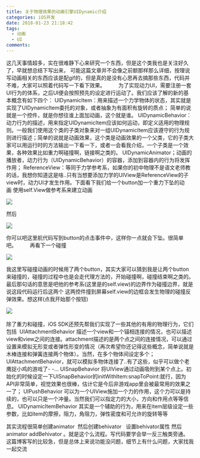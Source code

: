 ```yaml
---
title: 关于物理效果的动画引擎UIDynamic介绍
categories: iOS开发
date: 2018-01-23 21:18:42
tags:
  - 动画
  - UI
comments:
---
```

这几天事情超多，实在很难静下心来研究一个东西，但是这个类我也是关注好久了，早就想总结下写出来， 可能这篇文章并不会像之前额那样那么详细，按理说写动画相关的东西应该是配gif的，但是真的是没有心思再去搞那些东西，代码并不难，大家可以照着代码写一下看下效果。
        为了实现动力UI，需要注册一套UI行为的体系，之后UI便会按照预先的设定进行运动了。我们应该了解的新的基本概念有如下四个：
UIDynamicItem：用来描述一个力学物体的状态，其实就是实现了UIDynamicItem委托的对象，或者抽象为有面积有旋转的质点； 简单的说就是一个控件，就是你想往谁上面加动画，这个就是谁。
UIDynamicBehavior：动力行为的描述，用来指定UIDynamicItem应该如何运动，即定义适用的物理规则。一般我们使用这个类的子类对象来对一组UIDynamicItem应该遵守的行为规则进行描述；简单的说就是动画效果，这个类是动画效果的一个父类，它的子类大家可以用运行时的方法输出一下看一下，或者一会看我介绍，一个子类是一个效果，各种效果比如重力啊碰撞啊，链接啊之类的。
UIDynamicAnimator；动画的播放者，动力行为（UIDynamicBehavior）的容器，添加到容器内的行为将发挥作用；
ReferenceView：等同于力学参考系，如果你的初中物理不是语文老师教的话，我想你知道这是啥..只有当想要添加力学的UIView是ReferenceView的子view时，动力UI才发生作用。下面看下我们给一个button加一个重力下坠的动画 使用self.View做参考系来建立动画
<!--more-->
![](https://cdn.cdnjson.com/tvax3.sinaimg.cn/large/006tNc79gy1fo6m073lu9j30ft02n74g.jpg)

然后

![](https://cdn.cdnjson.com/tvax3.sinaimg.cn/large/006tNc79gy1fo6m0h0bvej307900s0si.jpg)

你可以吧这里航代码写到button的点击事件中，这样你一点就会下坠。很简单吧。
        再看下一个碰撞

![](https://cdn.cdnjson.com/tvax3.sinaimg.cn/large/006tNc79gy1fo6m1auc65j30mx02ht92.jpg)

我这里写碰撞动画的时候用了两个button，其实大家可以猜到我是让两个button来碰撞的，碰撞的过程中也是会走代理方法的，开始碰撞啊，碰撞结束啊之类的。最后那句话的意思是吧他的参考系(这里是的self.view)的边界作为碰撞边界，就是说这段代码运行后这两个 这两控件撞到屏幕self.view的边框会发生物理的碰撞反弹效果。想这样(点我开始那个按钮)

![](https://cdn.cdnjson.com/tvax3.sinaimg.cn/large/006tNc79gy1fo6m1l2ecwg308r0fl75h.gif)         

除了重力和碰撞，iOS SDK还预先帮我们实现了一些其他的有用的物理行为，它们包括
 UIAttachmentBehavior 描述一个view和一个锚相连接的情况，也可以描述view和view之间的连接。attachment描述的是两个点之间的连接情况，可以通过设置来模拟无形变或者弹性形变的情况（再次希望你还记得这些概念，简单说就是木棒连接和弹簧连接两个物体）。当然，在多个物体间设定多个；UIAttachmentBehavior，就可以模拟多物体连接了..有了这些，似乎可以做个老鹰捉小鸡的游戏了- -…
UISnapBehavior 将UIView通过动画吸附到某个点上。初始化的时候设定一下UISnapBehavior的initWithItem:snapToPoint:就行，因为API非常简单，视觉效果也很棒，估计它是今后非游戏app里会被最常用的效果之一了；
UIPushBehavior 可以为一个UIView施加一个力的作用，这个力可以是持续的，也可以只是一个冲量。当然我们可以指定力的大小，方向和作用点等等信息。
UIDynamicItemBehavior 其实是一个辅助的行为，用来在item层级设定一些参数，比如item的摩擦，阻力，角阻力，弹性密度和可允许的旋转等等

其实流程很简单创建animator  然后创建behivator   设置behivator属性 然后animator addBehivator 。就是这个么流程。写代码要学会举一反三触类旁通。    这篇博客写的比较急，但是总体上来说功能没问题，细节上有什么问题，大家找我一起交流

